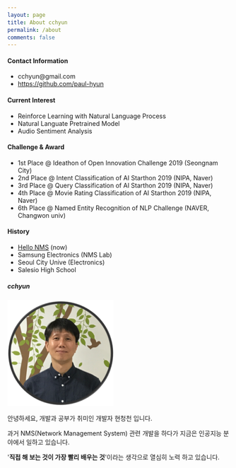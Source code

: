 ```yaml
---
layout: page
title: About cchyun
permalink: /about
comments: false
---
```


<div class="row justify-content-between">
    <div class="col-md-8 pr-5">
        <h4>Contact Information</h4>
        <ul>
            <li>cchyun@gmail.com</li>
            <li><a href="https://github.com/paul-hyun" target="_blank">https://github.com/paul-hyun</a></li>
        </ul>
        <h4>Current Interest</h4>
        <ul>
            <li>Reinforce Learning with Natural Language Process</li>
            <li>Natural Languate Pretrained Model</li>
            <li>Audio Sentiment Analysis</li>
        </ul>
        <h4>Challenge & Award</h4>
        <ul>
            <li>1st Place @ Ideathon of Open Innovation Challenge 2019 (Seongnam City)</li>
            <li>2nd Place @ Intent Classification of AI Starthon 2019 (NIPA, Naver)</li>
            <li>3rd Place @ Query Classification of AI Starthon 2019 (NIPA, Naver)</li>
            <li>4th Place @ Movie Rating Classification of AI Starthon 2019 (NIPA, Naver)</li>
            <li>6th Place @ Named Entity Recognition of NLP Challenge (NAVER, Changwon univ)</li>
        </ul>
        <h4>History</h4>
        <ul>
            <li><a href="https://www.hellonms.net" target="_blank">Hello NMS</a> (now)</li>
            <li>Samsung Electronics (NMS Lab)</li>
            <li>Seoul City Unive (Electronics)</li>
            <li>Salesio High School</li>
        </ul>
    </div>
    <div class="col-md-4">
        <div class="sticky-top sticky-top-80">
            <h5>cchyun</h5>
            <img src="assets/images/cchyun_profile.png" style="max-width: 240px; object-fit: contain;" />
            <p></p>
            <p>안녕하세요, 개발과 공부가 취미인 개발자 현청천 입니다.</p>
            <p>과거 NMS(Network Management System) 관련 개발을 하다가 지금은 인공지능 분야에서 일하고 있습니다.</p>
            <p>'<b>직접 해 보는 것이 가장 빨리 배우는 것</b>'이라는 생각으로 열심히 노력 하고 있습니다.</p>
        </div>
    </div>
</div>
